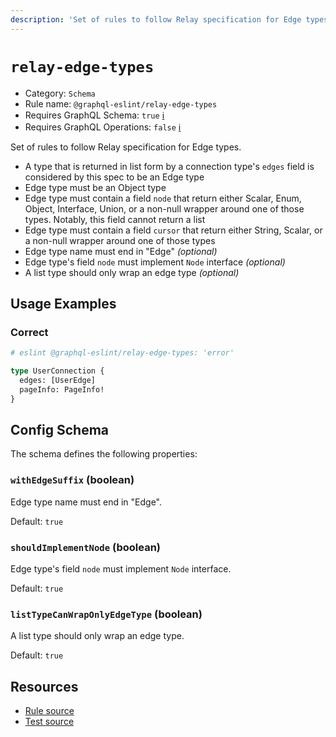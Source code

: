 ```yaml
---
description: 'Set of rules to follow Relay specification for Edge types.'
---
```


# `relay-edge-types`

- Category: `Schema`
- Rule name: `@graphql-eslint/relay-edge-types`
- Requires GraphQL Schema: `true`
  [ℹ️](/docs/getting-started#extended-linting-rules-with-graphql-schema)
- Requires GraphQL Operations: `false`
  [ℹ️](/docs/getting-started#extended-linting-rules-with-siblings-operations)

Set of rules to follow Relay specification for Edge types.

- A type that is returned in list form by a connection type's `edges` field is considered by this
  spec to be an Edge type
- Edge type must be an Object type
- Edge type must contain a field `node` that return either Scalar, Enum, Object, Interface, Union,
  or a non-null wrapper around one of those types. Notably, this field cannot return a list
- Edge type must contain a field `cursor` that return either String, Scalar, or a non-null wrapper
  around one of those types
- Edge type name must end in "Edge" _(optional)_
- Edge type's field `node` must implement `Node` interface _(optional)_
- A list type should only wrap an edge type _(optional)_

## Usage Examples

### Correct

```graphql
# eslint @graphql-eslint/relay-edge-types: 'error'

type UserConnection {
  edges: [UserEdge]
  pageInfo: PageInfo!
}
```

## Config Schema

The schema defines the following properties:

### `withEdgeSuffix` (boolean)

Edge type name must end in "Edge".

Default: `true`

### `shouldImplementNode` (boolean)

Edge type's field `node` must implement `Node` interface.

Default: `true`

### `listTypeCanWrapOnlyEdgeType` (boolean)

A list type should only wrap an edge type.

Default: `true`

## Resources

- [Rule source](https://github.com/B2o5T/graphql-eslint/tree/master/packages/plugin/src/rules/relay-edge-types.ts)
- [Test source](https://github.com/B2o5T/graphql-eslint/tree/master/packages/plugin/__tests__/relay-edge-types.spec.ts)
